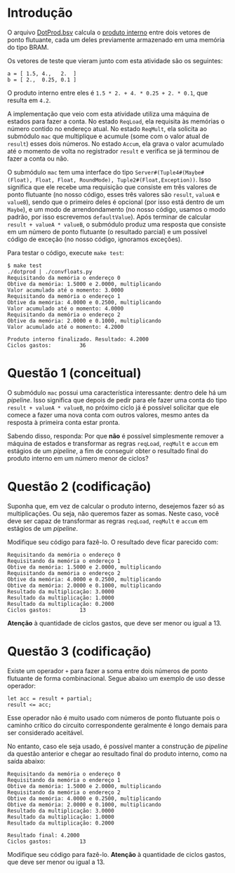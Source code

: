 # Introdução

O arquivo [DotProd.bsv](DotProd.bsv) calcula o [produto interno](https://pt.wikipedia.org/wiki/Produto_interno#Exemplos) entre dois vetores de ponto flutuante, cada um deles previamente armazenado em uma memória do tipo BRAM.

Os vetores de teste que vieram junto com esta atividade são os seguintes:

```
a = [ 1.5, 4.,   2.  ]
b = [ 2.,  0.25, 0.1 ]
```

O produto interno entre eles é `1.5 * 2. + 4. * 0.25 + 2. * 0.1`, que resulta em `4.2`.

A implementação que veio com esta atividade utiliza uma máquina de estados para fazer a conta. No estado `ReqLoad`, ela requisita às memórias o número contido no endereço atual. No estado `ReqMult`, ela solicita ao submódulo `mac` que multiplique e acumule (some com o valor atual de `result`) esses dois números. No estado `Accum`, ela grava o valor acumulado até o momento de volta no registrador `result` e verifica se já terminou de fazer a conta ou não.

O submódulo `mac` tem uma interface do tipo `Server#(Tuple4#(Maybe#(Float), Float, Float, RoundMode), Tuple2#(Float,Exception))`. Isso significa que ele recebe uma requisição que consiste em três valores de ponto flutuante (no nosso código, esses três valores são `result`, `valueA` e `valueB`), sendo que o primeiro deles é opcional (por isso está dentro de um `Maybe`), e um modo de arrendondamento (no nosso código, usamos o modo padrão, por isso escrevemos `defaultValue`). Após terminar de calcular `result + valueA * valueB`, o submódulo produz uma resposta que consiste em um número de ponto flutuante (o resultado parcial) e um possível código de exceção (no nosso código, ignoramos exceções).

Para testar o código, execute `make test`:

```
$ make test
./dotprod | ./convfloats.py
Requisitando da memória o endereço 0
Obtive da memória: 1.5000 e 2.0000, multiplicando
Valor acumulado até o momento: 3.0000
Requisitando da memória o endereço 1
Obtive da memória: 4.0000 e 0.2500, multiplicando
Valor acumulado até o momento: 4.0000
Requisitando da memória o endereço 2
Obtive da memória: 2.0000 e 0.1000, multiplicando
Valor acumulado até o momento: 4.2000

Produto interno finalizado. Resultado: 4.2000
Ciclos gastos:         36
```


# Questão 1 (conceitual)

O submódulo `mac` possui uma característica interessante: dentro dele há um *pipeline*. Isso significa que depois de pedir para ele fazer uma conta do tipo `result + valueA * valueB`, no próximo ciclo já é possível solicitar que ele comece a fazer uma nova conta com outros valores, mesmo antes da resposta à primeira conta estar pronta.

Sabendo disso, responda: Por que **não** é possível simplesmente remover a máquina de estados e transformar as regras `reqLoad`, `reqMult` e `accum` em estágios de um *pipeline*, a fim de conseguir obter o resultado final do produto interno em um número menor de ciclos?


# Questão 2 (codificação)

Suponha que, em vez de calcular o produto interno, desejemos fazer só as multiplicações. Ou seja, não queremos fazer as somas. Neste caso, você deve ser capaz de transformar as regras `reqLoad`, `reqMult` e `accum` em estágios de um *pipeline*.

Modifique seu código para fazê-lo. O resultado deve ficar parecido com:

```
Requisitando da memória o endereço 0
Requisitando da memória o endereço 1
Obtive da memória: 1.5000 e 2.0000, multiplicando
Requisitando da memória o endereço 2
Obtive da memória: 4.0000 e 0.2500, multiplicando
Obtive da memória: 2.0000 e 0.1000, multiplicando
Resultado da multiplicação: 3.0000
Resultado da multiplicação: 1.0000
Resultado da multiplicação: 0.2000
Ciclos gastos:         13
```

**Atenção** à quantidade de ciclos gastos, que deve ser menor ou igual a 13.


# Questão 3 (codificação)

Existe um operador `+` para fazer a soma entre dois números de ponto flutuante de forma combinacional. Segue abaixo um exemplo de uso desse operador:

```bluespec
let acc = result + partial;
result <= acc;
```

Esse operador não é muito usado com números de ponto flutuante pois o caminho crítico do circuito correspondente geralmente é longo demais para ser considerado aceitável.

No entanto, caso ele seja usado, é possível manter a construção de *pipeline* da questão anterior e chegar ao resultado final do produto interno, como na saída abaixo:

```
Requisitando da memória o endereço 0
Requisitando da memória o endereço 1
Obtive da memória: 1.5000 e 2.0000, multiplicando
Requisitando da memória o endereço 2
Obtive da memória: 4.0000 e 0.2500, multiplicando
Obtive da memória: 2.0000 e 0.1000, multiplicando
Resultado da multiplicação: 3.0000
Resultado da multiplicação: 1.0000
Resultado da multiplicação: 0.2000

Resultado final: 4.2000
Ciclos gastos:         13
```

Modifique seu código para fazê-lo. **Atenção** à quantidade de ciclos gastos, que deve ser menor ou igual a 13.

